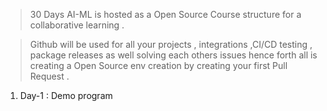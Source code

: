 > 30 Days AI-ML is hosted as a Open Source Course structure for a collaborative learning . 

> Github will be used for all your projects , integrations ,CI/CD  testing , package releases as well solving each others issues hence forth all is creating a Open Source env creation by creating your first Pull Request .

1. Day-1 : Demo program
